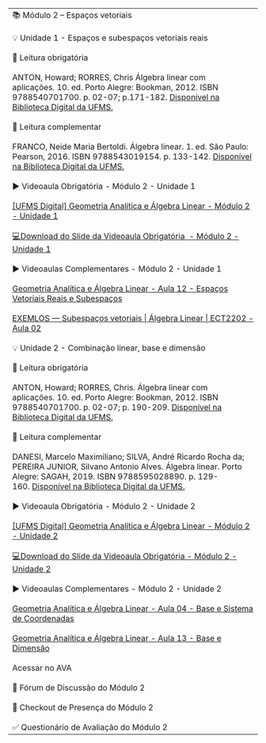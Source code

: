 |   |
|---|
|📚 Módulo 2 – Espaços vetoriais <br><br>💡 Unidade 1 - Espaços e subespaços vetoriais reais<br><br>📕 Leitura obrigatória<br><br>ANTON, Howard; RORRES, Chris Álgebra linear com aplicações. 10. ed. Porto Alegre: Bookman, 2012. ISBN 9788540701700. p. 02-07; p.171-182. [Disponível na Biblioteca Digital da UFMS.](https://www.google.com/url?q=https://pergamum.ufms.br/&sa=D&source=editors&ust=1722972442772839&usg=AOvVaw13ACdu-MwojN3VsGPk4hoN)  <br><br>📗 Leitura complementar<br><br>FRANCO, Neide Maria Bertoldi. Álgebra linear. 1. ed. São Paulo: Pearson, 2016. ISBN 9788543019154. p. 133-142. [Disponível na Biblioteca Digital da UFMS.](https://www.google.com/url?q=https://pergamum.ufms.br/&sa=D&source=editors&ust=1722972442773414&usg=AOvVaw37Mjzm95HK2rSP2SDwyCE0)  <br><br>▶️ Videoaula Obrigatória - Módulo 2 - Unidade 1<br><br>[[UFMS Digital] Geometria Analítica e Álgebra Linear - Módulo 2 - Unidade 1](https://www.google.com/url?q=https://youtu.be/abMml6nbCbI&sa=D&source=editors&ust=1722972442773825&usg=AOvVaw39ai9Srx0b1hCInW2kLBDc)<br><br>[💻Download do Slide da Videoaula Obrigatória  - Módulo 2 - Unidade 1](https://www.google.com/url?q=https://docs.google.com/presentation/d/1FslAmVROXlBVzCkMu7QxDryuP5Y7yPky4H4p7gv3bfc/export/pdf&sa=D&source=editors&ust=1722972442774155&usg=AOvVaw1G0tdahWOPruhzycrRbcdu)<br><br>▶️ Videoaulas Complementares - Módulo 2 - Unidade 1<br><br>[Geometria Analítica e Álgebra Linear - Aula 12 - Espaços Vetoriais Reais e Subespaços](https://www.google.com/url?q=https://www.youtube.com/watch?v%3DJohRpB5FTkY%26list%3DPLxI8Can9yAHdDIbEMgrt1n-FdoQfLu2-t%26index%3D12&sa=D&source=editors&ust=1722972442774569&usg=AOvVaw3sINKe7Sss3fr4e-uW3To3)<br><br>[EXEMLOS — Subespaços vetoriais \| Álgebra Linear \| ECT2202 - Aula 02](https://www.google.com/url?q=https://www.youtube.com/watch?v%3D4_CMDi-yj54&sa=D&source=editors&ust=1722972442774776&usg=AOvVaw2ErcF2iQ-DYG74FdzFInpV)<br><br>💡 Unidade 2 - Combinação linear, base e dimensão<br><br>📕 Leitura obrigatória<br><br>ANTON, Howard; RORRES, Chris. Álgebra linear com aplicações. 10. ed. Porto Alegre: Bookman, 2012. ISBN 9788540701700. p. 02-07; p. 190-209. [Disponível na Biblioteca Digital da UFMS.](https://www.google.com/url?q=https://pergamum.ufms.br/&sa=D&source=editors&ust=1722972442775479&usg=AOvVaw27YFzaRWdH2qCfaZKZ9Rg9)  <br><br>📗 Leitura complementar<br><br>DANESI, Marcelo Maximiliano; SILVA, André Ricardo Rocha da; PEREIRA JUNIOR, Silvano Antonio Alves. Álgebra linear. Porto Alegre: SAGAH, 2019. ISBN 9788595028890. p. 129-160. [Disponível na Biblioteca Digital da UFMS.](https://www.google.com/url?q=https://pergamum.ufms.br/&sa=D&source=editors&ust=1722972442776092&usg=AOvVaw0UEbJIfVcBkkpU9MbPvMN3)  <br><br>▶️ Videoaula Obrigatória - Módulo 2 - Unidade 2<br><br>[[UFMS Digital] Geometria Analítica e Álgebra Linear - Módulo 2 - Unidade 2](https://www.google.com/url?q=https://youtu.be/fhKkI2Vg9Jk&sa=D&source=editors&ust=1722972442776586&usg=AOvVaw3pXDiTudgWQIgNNDbHX9Mc)<br><br>[💻Download do Slide da Videoaula Obrigatória - Módulo 2 - Unidade 2](https://www.google.com/url?q=https://docs.google.com/presentation/d/1cYF4KpYgxs0e9WnBvZPEr5DB2UgxSxT_t-ZfNjliqDc/export/pdf&sa=D&source=editors&ust=1722972442776990&usg=AOvVaw1Fi4ajdTfwOpFYUFJFmBY2)<br><br>▶️ Videoaulas Complementares - Módulo 2 - Unidade 2<br><br>[Geometria Analítica e Álgebra Linear - Aula 04 - Base e Sistema de Coordenadas](https://www.google.com/url?q=https://www.youtube.com/watch?v%3DlgwUZgNiCZg%26list%3DPLxI8Can9yAHdDIbEMgrt1n-FdoQfLu2-t%26index%3D5&sa=D&source=editors&ust=1722972442777431&usg=AOvVaw1ke_zjbKlMEV0lYdowxp73)<br><br>[Geometria Analítica e Álgebra Linear - Aula 13 - Base e Dimensão](https://www.google.com/url?q=https://www.youtube.com/watch?v%3Db4X2o7M-LhU%26list%3DPLxI8Can9yAHdDIbEMgrt1n-FdoQfLu2-t%26index%3D13&sa=D&source=editors&ust=1722972442777676&usg=AOvVaw2A4z5__ilSuhqAJiILqwxX)<br><br>Acessar no AVA<br><br>💬 Fórum de Discussão do Módulo 2<br><br>📍 Checkout de Presença do Módulo 2<br><br>✅ Questionário de Avaliação do Módulo 2|

